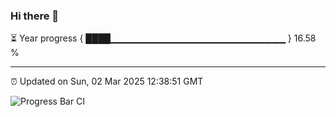 ### Hi there 👋

⏳ Year progress { ████▁▁▁▁▁▁▁▁▁▁▁▁▁▁▁▁▁▁▁▁▁▁▁▁▁▁ } 16.58 %

---

⏰ Updated on Sun, 02 Mar 2025 12:38:51 GMT

![Progress Bar CI](https://github.com/ZhaoGui/ZhaoGui/workflows/Progress%20Bar%20CI/badge.svg)
